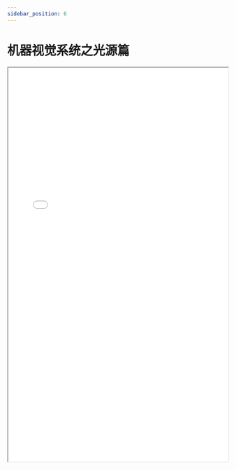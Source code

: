 ```yaml
---
sidebar_position: 6
---
```


# 机器视觉系统之光源篇

<iframe src="/机器视觉系统之光源篇 [兼容模式].pdf" width="100%" height="900px"></iframe>
